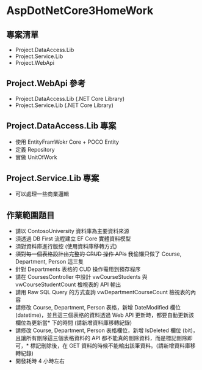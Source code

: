 # AspDotNetCore3HomeWork

## 專案清單
* Project.DataAccess.Lib
* Project.Service.Lib
* Project.WebApi

## Project.WebApi 參考  
* Project.DataAccess.Lib (.NET Core Library)
* Project.Service.Lib (.NET Core Library)

## Project.DataAccess.Lib 專案

* 使用 EntityFramWokr Core + POCO Entity
* 定義 Repository
* 實做 UnitOfWork 

## Project.Service.Lib 專案
* 可以處理一些商業邏輯

## 作業範圍題目
* 請以 ContosoUniversity 資料庫為主要資料來源
* 須透過 DB First 流程建立 EF Core 實體資料模型
* 須對資料庫進行版控 (使用資料庫移轉方式)
* ~~須對每一個表格設計出完整的 CRUD 操作 APIs~~ 我偷懶只做了 Course, Department, Person 這三隻
* 針對 Departments 表格的 CUD 操作需用到預存程序
* 請在 CoursesController 中設計 vwCourseStudents 與 vwCourseStudentCount 檢視表的 API 輸出
* 請用 Raw SQL Query 的方式查詢 vwDepartmentCourseCount 檢視表的內容
* 請修改 Course, Department, Person 表格，新增 DateModified 欄位(datetime)，並且這三個表格的資料透過 Web API 更新時，都要自動更新該欄位為更新當* 下的時間 (請新增資料庫移轉紀錄)
* 請修改 Course, Department, Person 表格欄位，新增 IsDeleted 欄位 (bit)，且讓所有刪除這三個表格資料的 API 都不能真的刪除資料，而是標記刪除即可，* 標記刪除後，在 GET 資料的時候不能輸出該筆資料。(請新增資料庫移轉紀錄)
* 開發耗時 4 小時左右


